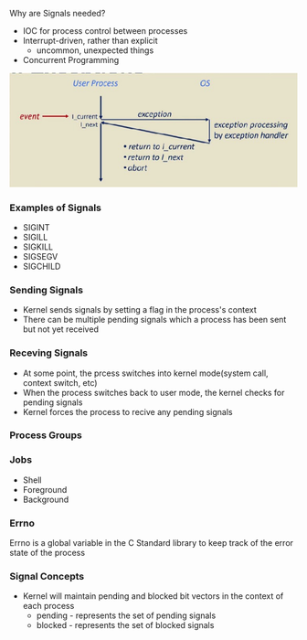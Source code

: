 Why are Signals needed?
* IOC for process control between processes
* Interrupt-driven, rather than explicit
    * uncommon, unexpected things
* Concurrent Programming

![Signal Hanlding](Images/SignalHandling.jpg)

### Examples of Signals
* SIGINT
* SIGILL
* SIGKILL
* SIGSEGV
* SIGCHILD

### Sending Signals
* Kernel sends signals by setting a flag in the process's context
* There can be multiple pending signals which a process has been sent but not yet received

### Receving Signals
* At some point, the prcess switches into kernel mode(system call, context switch, etc)
* When the process switches back to user mode, the kernel checks for pending signals
* Kernel forces the process to recive any pending signals

### Process Groups

### Jobs
* Shell
* Foreground
* Background

### Errno
Errno is a global variable in the C Standard library to keep track of the error state of the process

### Signal Concepts
* Kernel will maintain pending and blocked bit vectors in the context of each process
    * pending - represents the set of pending signals
    * blocked - represents the set of blocked signals
